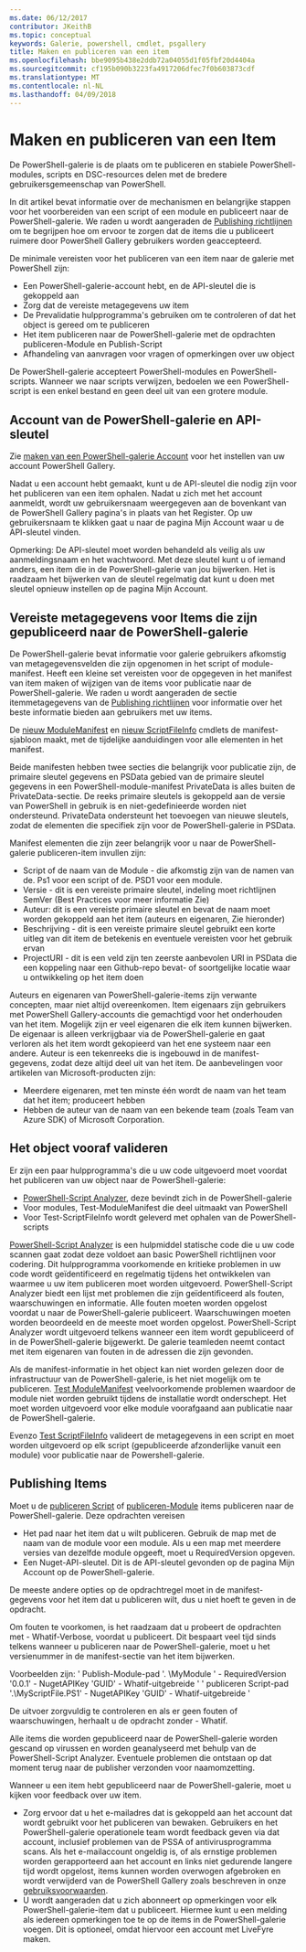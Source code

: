 ```yaml
---
ms.date: 06/12/2017
contributor: JKeithB
ms.topic: conceptual
keywords: Galerie, powershell, cmdlet, psgallery
title: Maken en publiceren van een item
ms.openlocfilehash: bbe9095b438e2ddb72a04055d1f05fbf20d4404a
ms.sourcegitcommit: cf195b090b3223fa4917206dfec7f0b603873cdf
ms.translationtype: MT
ms.contentlocale: nl-NL
ms.lasthandoff: 04/09/2018
---
```

# <a name="creating-and-publishing-an-item"></a>Maken en publiceren van een Item
De PowerShell-galerie is de plaats om te publiceren en stabiele PowerShell-modules, scripts en DSC-resources delen met de bredere gebruikersgemeenschap van PowerShell.

In dit artikel bevat informatie over de mechanismen en belangrijke stappen voor het voorbereiden van een script of een module en publiceert naar de PowerShell-galerie.
We raden u wordt aangeraden de [Publishing richtlijnen](https://msdn.microsoft.com/en-us/powershell/gallery/psgallery/psgallery-PublishingGuidelines) om te begrijpen hoe om ervoor te zorgen dat de items die u publiceert ruimere door PowerShell Gallery gebruikers worden geaccepteerd.

De minimale vereisten voor het publiceren van een item naar de galerie met PowerShell zijn:

* Een PowerShell-galerie-account hebt, en de API-sleutel die is gekoppeld aan
* Zorg dat de vereiste metagegevens uw item
* De Prevalidatie hulpprogramma's gebruiken om te controleren of dat het object is gereed om te publiceren
* Het item publiceren naar de PowerShell-galerie met de opdrachten publiceren-Module en Publish-Script
* Afhandeling van aanvragen voor vragen of opmerkingen over uw object

De PowerShell-galerie accepteert PowerShell-modules en PowerShell-scripts.
Wanneer we naar scripts verwijzen, bedoelen we een PowerShell-script is een enkel bestand en geen deel uit van een grotere module.

## <a name="powershell-gallery-account-and-api-key"></a>Account van de PowerShell-galerie en API-sleutel
Zie [maken van een PowerShell-galerie Account](https://msdn.microsoft.com/en-us/powershell/gallery/psgallery/psgallery_creating_an_account) voor het instellen van uw account PowerShell Gallery.

Nadat u een account hebt gemaakt, kunt u de API-sleutel die nodig zijn voor het publiceren van een item ophalen.
Nadat u zich met het account aanmeldt, wordt uw gebruikersnaam weergegeven aan de bovenkant van de PowerShell Gallery pagina's in plaats van het Register.
Op uw gebruikersnaam te klikken gaat u naar de pagina Mijn Account waar u de API-sleutel vinden.

Opmerking: De API-sleutel moet worden behandeld als veilig als uw aanmeldingsnaam en het wachtwoord.
Met deze sleutel kunt u of iemand anders, een item die in de PowerShell-galerie van jou bijwerken.
Het is raadzaam het bijwerken van de sleutel regelmatig dat kunt u doen met sleutel opnieuw instellen op de pagina Mijn Account.

## <a name="required-metadata-for-items-published-to-the-powershell-gallery"></a>Vereiste metagegevens voor Items die zijn gepubliceerd naar de PowerShell-galerie

De PowerShell-galerie bevat informatie voor galerie gebruikers afkomstig van metagegevensvelden die zijn opgenomen in het script of module-manifest.
Heeft een kleine set vereisten voor de opgegeven in het manifest van item maken of wijzigen van de items voor publicatie naar de PowerShell-galerie.
We raden u wordt aangeraden de sectie itemmetagegevens van de [Publishing richtlijnen](https://msdn.microsoft.com/en-us/powershell/gallery/psgallery/psgallery-PublishingGuidelines) voor informatie over het beste informatie bieden aan gebruikers met uw items.

De [nieuw ModuleManifest](https://msdn.microsoft.com/en-us/powershell/gallery/psget/module/ModuleManifest-Reference) en [nieuw ScriptFileInfo](https://msdn.microsoft.com/en-us/powershell/gallery/psget/script/psget_new-scriptfileinfo) cmdlets de manifest-sjabloon maakt, met de tijdelijke aanduidingen voor alle elementen in het manifest.

Beide manifesten hebben twee secties die belangrijk voor publicatie zijn, de primaire sleutel gegevens en PSData gebied van de primaire sleutel gegevens in een PowerShell-module-manifest PrivateData is alles buiten de PrivateData-sectie.
De reeks primaire sleutels is gekoppeld aan de versie van PowerShell in gebruik is en niet-gedefinieerde worden niet ondersteund.
PrivateData ondersteunt het toevoegen van nieuwe sleutels, zodat de elementen die specifiek zijn voor de PowerShell-galerie in PSData.


Manifest elementen die zijn zeer belangrijk voor u naar de PowerShell-galerie publiceren-item invullen zijn:

* Script of de naam van de Module - die afkomstig zijn van de namen van de. Ps1 voor een script of de. PSD1 voor een module.
* Versie - dit is een vereiste primaire sleutel, indeling moet richtlijnen SemVer (Best Practices voor meer informatie Zie)
* Auteur: dit is een vereiste primaire sleutel en bevat de naam moet worden gekoppeld aan het item (auteurs en eigenaren, Zie hieronder)
* Beschrijving - dit is een vereiste primaire sleutel gebruikt een korte uitleg van dit item de betekenis en eventuele vereisten voor het gebruik ervan
* ProjectURI - dit is een veld zijn ten zeerste aanbevolen URI in PSData die een koppeling naar een Github-repo bevat- of soortgelijke locatie waar u ontwikkeling op het item doen

Auteurs en eigenaren van PowerShell-galerie-items zijn verwante concepten, maar niet altijd overeenkomen.
Item eigenaars zijn gebruikers met PowerShell Gallery-accounts die gemachtigd voor het onderhouden van het item. Mogelijk zijn er veel eigenaren die elk item kunnen bijwerken.
De eigenaar is alleen verkrijgbaar via de PowerShell-galerie en gaat verloren als het item wordt gekopieerd van het ene systeem naar een andere.
Auteur is een tekenreeks die is ingebouwd in de manifest-gegevens, zodat deze altijd deel uit van het item.
De aanbevelingen voor artikelen van Microsoft-producten zijn:

* Meerdere eigenaren, met ten minste één wordt de naam van het team dat het item; produceert hebben
* Hebben de auteur van de naam van een bekende team (zoals Team van Azure SDK) of Microsoft Corporation.


## <a name="pre-validate-your-item"></a>Het object vooraf valideren

Er zijn een paar hulpprogramma's die u uw code uitgevoerd moet voordat het publiceren van uw object naar de PowerShell-galerie:

* [PowerShell-Script Analyzer](https://www.powershellgallery.com/packages/PSScriptAnalyzer/), deze bevindt zich in de PowerShell-galerie
* Voor modules, Test-ModuleManifest die deel uitmaakt van PowerShell
* Voor Test-ScriptFileInfo wordt geleverd met ophalen van de PowerShell-scripts

[PowerShell-Script Analyzer](https://www.powershellgallery.com/packages/PSScriptAnalyzer/) is een hulpmiddel statische code die u uw code scannen gaat zodat deze voldoet aan basic PowerShell richtlijnen voor codering. Dit hulpprogramma voorkomende en kritieke problemen in uw code wordt geïdentificeerd en regelmatig tijdens het ontwikkelen van waarmee u uw item publiceren moet worden uitgevoerd.
PowerShell-Script Analyzer biedt een lijst met problemen die zijn geïdentificeerd als fouten, waarschuwingen en informatie.
Alle fouten moeten worden opgelost voordat u naar de PowerShell-galerie publiceert. Waarschuwingen moeten worden beoordeeld en de meeste moet worden opgelost.
PowerShell-Script Analyzer wordt uitgevoerd telkens wanneer een item wordt gepubliceerd of in de PowerShell-galerie bijgewerkt.
De galerie teamleden neemt contact met item eigenaren van fouten in de adressen die zijn gevonden.

Als de manifest-informatie in het object kan niet worden gelezen door de infrastructuur van de PowerShell-galerie, is het niet mogelijk om te publiceren.
[Test ModuleManifest](https://msdn.microsoft.com/en-us/powershell/reference/5.1/microsoft.powershell.core/test-modulemanifest) veelvoorkomende problemen waardoor de module niet worden gebruikt tijdens de installatie wordt onderschept. Het moet worden uitgevoerd voor elke module voorafgaand aan publicatie naar de PowerShell-galerie.

Evenzo [Test ScriptFileInfo](https://msdn.microsoft.com/en-us/powershell/gallery/psget/script/psget_test-scriptfileinfo) valideert de metagegevens in een script en moet worden uitgevoerd op elk script (gepubliceerde afzonderlijke vanuit een module) voor publicatie naar de Powershell-galerie.


## <a name="publishing-items"></a>Publishing Items

Moet u de [publiceren Script](https://msdn.microsoft.com/en-us/powershell/gallery/psget/script/psget_publish-script) of [publiceren-Module](https://msdn.microsoft.com/en-us/powershell/gallery/psget/module/psget_publish-module) items publiceren naar de PowerShell-galerie.
Deze opdrachten vereisen

* Het pad naar het item dat u wilt publiceren. Gebruik de map met de naam van de module voor een module. Als u een map met meerdere versies van dezelfde module opgeeft, moet u RequiredVersion opgeven.
* Een Nuget-API-sleutel. Dit is de API-sleutel gevonden op de pagina Mijn Account op de PowerShell-galerie.

De meeste andere opties op de opdrachtregel moet in de manifest-gegevens voor het item dat u publiceren wilt, dus u niet hoeft te geven in de opdracht.

Om fouten te voorkomen, is het raadzaam dat u probeert de opdrachten met - Whatif-Verbose, voordat u publiceert.
Dit bespaart veel tijd sinds telkens wanneer u publiceren naar de PowerShell-galerie, moet u het versienummer in de manifest-sectie van het item bijwerken.

Voorbeelden zijn: ' Publish-Module-pad '. \MyModule ' - RequiredVersion '0.0.1' - NugetAPIKey 'GUID' - Whatif-uitgebreide ' ' publiceren Script-pad '.\MyScriptFile.PS1' - NugetAPIKey 'GUID' - Whatif-uitgebreide '

De uitvoer zorgvuldig te controleren en als er geen fouten of waarschuwingen, herhaalt u de opdracht zonder - Whatif.

Alle items die worden gepubliceerd naar de PowerShell-galerie worden gescand op virussen en worden geanalyseerd met behulp van de PowerShell-Script Analyzer.
Eventuele problemen die ontstaan op dat moment terug naar de publisher verzonden voor naamomzetting.

Wanneer u een item hebt gepubliceerd naar de PowerShell-galerie, moet u kijken voor feedback over uw item.

* Zorg ervoor dat u het e-mailadres dat is gekoppeld aan het account dat wordt gebruikt voor het publiceren van bewaken.
Gebruikers en het PowerShell-galerie operationele team wordt feedback geven via dat account, inclusief problemen van de PSSA of antivirusprogramma scans.
Als het e-mailaccount ongeldig is, of als ernstige problemen worden gerapporteerd aan het account en links niet gedurende langere tijd wordt opgelost, items kunnen worden overwogen afgebroken en wordt verwijderd van de PowerShell Gallery zoals beschreven in onze [gebruiksvoorwaarden](https://www.powershellgallery.com/policies/Terms).
* U wordt aangeraden dat u zich abonneert op opmerkingen voor elk PowerShell-galerie-item dat u publiceert.
Hiermee kunt u een melding als iedereen opmerkingen toe te op de items in de PowerShell-galerie voegen.
Dit is optioneel, omdat hiervoor een account met LiveFyre maken.